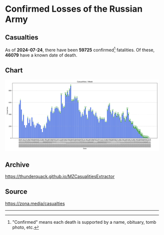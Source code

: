 
# Confirmed Losses of the Russian Army

## Casualties

As of **2024-07-24**, there have been **59725** confirmed[^1] fatalities.
Of these, **46079** have a known date of death.

## Chart

![7-Day Intervals Bar Chart](./docs/7days.svg)

## Archive

https://thunderquack.github.io/MZCasualitiesExtractor

## Source

https://zona.media/casualties

---

[^1]: "Confirmed" means each death is supported by a name, obituary, tomb photo, etc.
